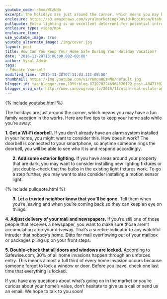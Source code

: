 ```yaml
---
youtube_code: r8moaWCzNNo
excerpt: The holidays are just around the corner, which means you may have a fun family vacation in the works. Here are five tips to keep your home safe while you’re away
enclosure: https://s3.amazonaws.com/vyralmarketing/David+Robinson/Utah+Real+Estate+Agent+Protecting+your+home+while+you%E2%80%99re+on+vacation.mp4
pullquote: Extra lighting is an excellent deterrent for potential intruders.
enclosure_type: video/mp4
enclosure_time:
use_youtube_image: true
youtube_alternate_image: /img/cover.jpg
layout: post
title: How Can You Keep Your Home Safe During Your Holiday Vacation?
date: '2016-11-29T13:08:00.002-08:00'
author: Vyral Admin
tags:
- Educate Yourself
modified_time: '2016-11-30T07:11:03.111-08:00'
thumbnail: https://img.youtube.com/vi/r8moaWCzNNo/default.jpg
blogger_id: tag:blogger.com,1999:blog-8710702246968620122.post-4847139267670503725
blogger_orig_url: http://www.canovogroup.tv/2016/11/utah-real-estate-agent-protecting-your.html
---
```

{% include youtube.html %}

The holidays are just around the corner, which means you may have a fun family vacation in the works. Here are five tips to keep your home safe while you’re away:

<strong>1. Get a Wi-Fi doorbell.</strong> If you don’t already have an alarm system installed in your home, you might want to consider this. How does it work? The doorbell is connected to your smartphone, so anytime someone rings the doorbell, you will be able to see who it is and respond accordingly.

<ul><strong>2. Add some exterior lighting.</strong> If you have areas around your property that are dark, you may want to consider installing new lighting fixtures or just double-check that the bulbs in the existing light fixtures work. To go a step further, you may want to also consider installing a motion sensor light.</ul>

{% include pullquote.html %}

<ul><strong>3. Let a trusted neighbor know that you’ll be gone.</strong> Tell them when you’re leaving and when you’re coming back so they can keep an eye on things.</ul>

<strong>4. Adjust delivery of your mail and newspapers.</strong> If you’re still one of those people that receives a newspaper, you want to make sure those aren’t accumulating atop your driveway. That’s a surefire indicator to any watchful intruder that nobody’s home. Ditto for mail overflowing out of your mailbox or packages piling up on your front steps.

<strong>5. Double-check that all doors and windows are locked.</strong> According to Safewise.com, 30% of all home invasions happen through an unforced entry. This means almost a full third of every home invasion occurs because someone forgot to lock a window or door. Before you leave, check one last time that everything is locked.

If you have any questions about what’s going on in the market or you’re curious about your home’s value, don’t hesitate to give us a call or send us an email. We hope to talk to you soon!
